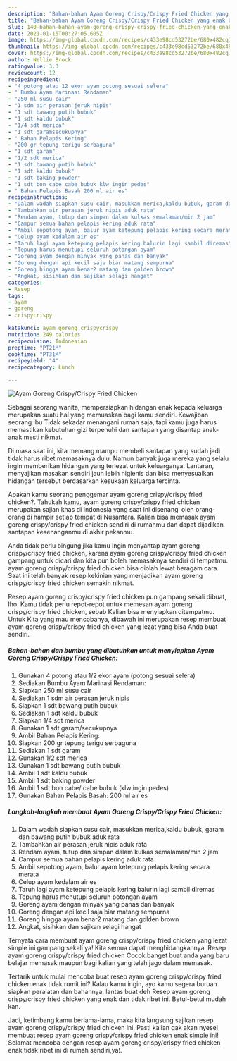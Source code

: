```yaml
---
description: "Bahan-bahan Ayam Goreng Crispy/Crispy Fried Chicken yang enak Untuk Jualan"
title: "Bahan-bahan Ayam Goreng Crispy/Crispy Fried Chicken yang enak Untuk Jualan"
slug: 140-bahan-bahan-ayam-goreng-crispy-crispy-fried-chicken-yang-enak-untuk-jualan
date: 2021-01-15T00:27:05.605Z
image: https://img-global.cpcdn.com/recipes/c433e98cd53272be/680x482cq70/ayam-goreng-crispycrispy-fried-chicken-foto-resep-utama.jpg
thumbnail: https://img-global.cpcdn.com/recipes/c433e98cd53272be/680x482cq70/ayam-goreng-crispycrispy-fried-chicken-foto-resep-utama.jpg
cover: https://img-global.cpcdn.com/recipes/c433e98cd53272be/680x482cq70/ayam-goreng-crispycrispy-fried-chicken-foto-resep-utama.jpg
author: Nellie Brock
ratingvalue: 3.3
reviewcount: 12
recipeingredient:
- "4 potong atau 12 ekor ayam potong sesuai selera"
- " Bumbu Ayam Marinasi Rendaman"
- "250 ml susu cair"
- "1 sdm air perasan jeruk nipis"
- "1 sdt bawang putih bubuk"
- "1 sdt kaldu bubuk"
- "1/4 sdt merica"
- "1 sdt garamsecukupnya"
- " Bahan Pelapis Kering"
- "200 gr tepung terigu serbaguna"
- "1 sdt garam"
- "1/2 sdt merica"
- "1 sdt bawang putih bubuk"
- "1 sdt kaldu bubuk"
- "1 sdt baking powder"
- "1 sdt bon cabe cabe bubuk klw ingin pedes"
- " Bahan Pelapis Basah 200 ml air es"
recipeinstructions:
- "Dalam wadah siapkan susu cair, masukkan merica,kaldu bubuk, garam dan bawang putih bubuk aduk rata"
- "Tambahkan air perasan jeruk nipis aduk rata"
- "Rendam ayam, tutup dan simpan dalam kulkas semalaman/min 2 jam"
- "Campur semua bahan pelapis kering aduk rata"
- "Ambil sepotong ayam, balur ayam ketepung pelapis kering secara merata"
- "Celup ayam kedalam air es"
- "Taruh lagi ayam ketepung pelapis kering balurin lagi sambil diremas"
- "Tepung harus menutupi seluruh potongan ayam"
- "Goreng ayam dengan minyak yang panas dan banyak"
- "Goreng dengan api kecil saja biar matang sempurna"
- "Goreng hingga ayam benar2 matang dan golden brown"
- "Angkat, sisihkan dan sajikan selagi hangat"
categories:
- Resep
tags:
- ayam
- goreng
- crispycrispy

katakunci: ayam goreng crispycrispy 
nutrition: 249 calories
recipecuisine: Indonesian
preptime: "PT21M"
cooktime: "PT31M"
recipeyield: "4"
recipecategory: Lunch

---
```



![Ayam Goreng Crispy/Crispy Fried Chicken](https://img-global.cpcdn.com/recipes/c433e98cd53272be/680x482cq70/ayam-goreng-crispycrispy-fried-chicken-foto-resep-utama.jpg)

Sebagai seorang wanita, mempersiapkan hidangan enak kepada keluarga merupakan suatu hal yang memuaskan bagi kamu sendiri. Kewajiban seorang ibu Tidak sekadar menangani rumah saja, tapi kamu juga harus memastikan kebutuhan gizi terpenuhi dan santapan yang disantap anak-anak mesti nikmat.

Di masa  saat ini, kita memang mampu membeli santapan yang sudah jadi tidak harus ribet memasaknya dulu. Namun banyak juga mereka yang selalu ingin memberikan hidangan yang terlezat untuk keluarganya. Lantaran, menyajikan masakan sendiri jauh lebih higienis dan bisa menyesuaikan hidangan tersebut berdasarkan kesukaan keluarga tercinta. 



Apakah kamu seorang penggemar ayam goreng crispy/crispy fried chicken?. Tahukah kamu, ayam goreng crispy/crispy fried chicken merupakan sajian khas di Indonesia yang saat ini disenangi oleh orang-orang di hampir setiap tempat di Nusantara. Kalian bisa memasak ayam goreng crispy/crispy fried chicken sendiri di rumahmu dan dapat dijadikan santapan kesenanganmu di akhir pekanmu.

Anda tidak perlu bingung jika kamu ingin menyantap ayam goreng crispy/crispy fried chicken, karena ayam goreng crispy/crispy fried chicken gampang untuk dicari dan kita pun boleh memasaknya sendiri di tempatmu. ayam goreng crispy/crispy fried chicken bisa diolah lewat beragam cara. Saat ini telah banyak resep kekinian yang menjadikan ayam goreng crispy/crispy fried chicken semakin nikmat.

Resep ayam goreng crispy/crispy fried chicken pun gampang sekali dibuat, lho. Kamu tidak perlu repot-repot untuk memesan ayam goreng crispy/crispy fried chicken, sebab Kalian bisa menyiapkan ditempatmu. Untuk Kita yang mau mencobanya, dibawah ini merupakan resep membuat ayam goreng crispy/crispy fried chicken yang lezat yang bisa Anda buat sendiri.

<!--inarticleads1-->

##### Bahan-bahan dan bumbu yang dibutuhkan untuk menyiapkan Ayam Goreng Crispy/Crispy Fried Chicken:

1. Gunakan 4 potong atau 1/2 ekor ayam (potong sesuai selera)
1. Sediakan  Bumbu Ayam Marinasi Rendaman:
1. Siapkan 250 ml susu cair
1. Sediakan 1 sdm air perasan jeruk nipis
1. Siapkan 1 sdt bawang putih bubuk
1. Sediakan 1 sdt kaldu bubuk
1. Siapkan 1/4 sdt merica
1. Gunakan 1 sdt garam/secukupnya
1. Ambil  Bahan Pelapis Kering:
1. Siapkan 200 gr tepung terigu serbaguna
1. Sediakan 1 sdt garam
1. Gunakan 1/2 sdt merica
1. Gunakan 1 sdt bawang putih bubuk
1. Ambil 1 sdt kaldu bubuk
1. Ambil 1 sdt baking powder
1. Ambil 1 sdt bon cabe/ cabe bubuk (klw ingin pedes)
1. Gunakan  Bahan Pelapis Basah: 200 ml air es




<!--inarticleads2-->

##### Langkah-langkah membuat Ayam Goreng Crispy/Crispy Fried Chicken:

1. Dalam wadah siapkan susu cair, masukkan merica,kaldu bubuk, garam dan bawang putih bubuk aduk rata
1. Tambahkan air perasan jeruk nipis aduk rata
1. Rendam ayam, tutup dan simpan dalam kulkas semalaman/min 2 jam
1. Campur semua bahan pelapis kering aduk rata
1. Ambil sepotong ayam, balur ayam ketepung pelapis kering secara merata
1. Celup ayam kedalam air es
1. Taruh lagi ayam ketepung pelapis kering balurin lagi sambil diremas
1. Tepung harus menutupi seluruh potongan ayam
1. Goreng ayam dengan minyak yang panas dan banyak
1. Goreng dengan api kecil saja biar matang sempurna
1. Goreng hingga ayam benar2 matang dan golden brown
1. Angkat, sisihkan dan sajikan selagi hangat




Ternyata cara membuat ayam goreng crispy/crispy fried chicken yang lezat simple ini gampang sekali ya! Kita semua dapat menghidangkannya. Resep ayam goreng crispy/crispy fried chicken Cocok banget buat anda yang baru belajar memasak maupun bagi kalian yang telah jago dalam memasak.

Tertarik untuk mulai mencoba buat resep ayam goreng crispy/crispy fried chicken enak tidak rumit ini? Kalau kamu ingin, ayo kamu segera buruan siapkan peralatan dan bahannya, lantas buat deh Resep ayam goreng crispy/crispy fried chicken yang enak dan tidak ribet ini. Betul-betul mudah kan. 

Jadi, ketimbang kamu berlama-lama, maka kita langsung sajikan resep ayam goreng crispy/crispy fried chicken ini. Pasti kalian gak akan nyesel membuat resep ayam goreng crispy/crispy fried chicken enak simple ini! Selamat mencoba dengan resep ayam goreng crispy/crispy fried chicken enak tidak ribet ini di rumah sendiri,ya!.

